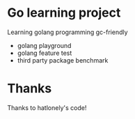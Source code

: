 # Go learning project
Learning golang programming gc-friendly

* golang playground
* golang feature test
* third party package benchmark

# Thanks
Thanks to hatlonely's code!

